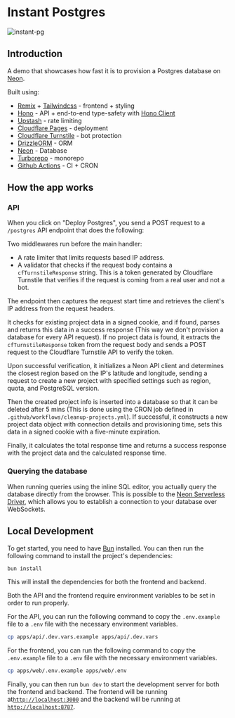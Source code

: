 # Instant Postgres

![instant-pg](https://github.com/neondatabase/instant-postgres/assets/27310414/892863df-4099-493f-a5cb-2901552f4c99)


## Introduction

A demo that showcases how fast it is to provision a Postgres database on [Neon](https://neon.tech?ref=instant-postgres).

Built using:

- [Remix](https://remix.run) + [Tailwindcss](https://tailwindcss.com) - frontend + styling
- [Hono](https://hono.dev) - API + end-to-end type-safety with [Hono Client](https://hono.dev/guides/rpc#client)
- [Upstash](https://upstash.com) - rate limiting
- [Cloudflare Pages](https://pages.dev) - deployment
- [Cloudflare Turnstile](https://www.cloudflare.com/products/turnstile/) - bot protection
- [DrizzleORM](https://drizzle.team) - ORM
- [Neon](https://neon.tech/?ref=instant-postgres) - Database
- [Turborepo](https://turbo.build) - monorepo
- [Github Actions](https://github.com/actions) - CI + CRON


## How the app works

### API

When you click on "Deploy Postgres", you send a POST request to a `/postgres` API endpoint that does the following:

Two middlewares run before the main handler:
   - A rate limiter that limits requests based IP address.
   - A validator that checks if the request body contains a `cfTurnstileResponse` string. This is a token generated by Cloudflare Turnstile that verifies if the request is coming from a real user and not a bot.

The endpoint then captures the request start time and retrieves the client's IP address from the request headers. 

It checks for existing project data in a signed cookie, and if found, parses and returns this data in a success response (This way we don't provision a database for every API request). If no project data is found, it extracts the `cfTurnstileResponse` token from the request body and sends a POST request to the Cloudflare Turnstile API to verify the token. 

Upon successful verification, it initializes a Neon API client and determines the closest region based on the IP's latitude and longitude, sending a request to create a new project with specified settings such as region, quota, and PostgreSQL version. 

Then the created project info is inserted into a database so that it can be deleted after 5 mins (This is done using the CRON job defined in `.github/workflows/cleanup-projects.yml`). If successful, it constructs a new project data object with connection details and provisioning time, sets this data in a signed cookie with a five-minute expiration. 

Finally, it calculates the total response time and returns a success response with the project data and the calculated response time.


### Querying the database

When running queries using the inline SQL editor, you actually query the database directly from the browser. This is possible to the [Neon Serverless Driver](https://github.com/neondatabase/serverless), which allows you to establish a connection to your database over WebSockets.

## Local Development

To get started, you need to have [Bun](https://bun.sh) installed. You can then run the following command to install the project's dependencies:

```bash
bun install
```

This will install the dependencies for both the frontend and backend.


Both the API and the frontend require environment variables to be set in order to run properly.

For the API, you can run the following command to copy the `.env.example` file to a `.env` file with the necessary environment variables.

```bash
cp apps/api/.dev.vars.example apps/api/.dev.vars
```

For the frontend, you can run the following command to copy the `.env.example` file to a `.env` file with the necessary environment variables.

```bash
cp apps/web/.env.example apps/web/.env
```

Finally, you can then run `bun dev` to start the development server for both the frontend and backend. The frontend will be running at[`http://localhost:3000`](http://localhost:3000) and the backend will be running at [`http://localhost:8787`](http://localhost:8787).


